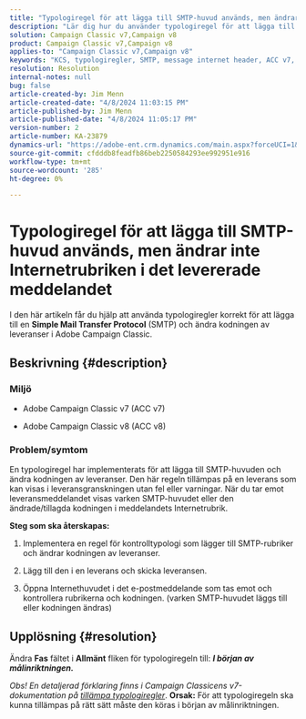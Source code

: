 ```yaml
---
title: "Typologiregel för att lägga till SMTP-huvud används, men ändrar inte Internetrubriken i det levererade meddelandet"
description: "Lär dig hur du använder typologiregel för att lägga till SMTP-huvud och ändra kodningen av leveranser i Adobe Campaign Classic."
solution: Campaign Classic v7,Campaign v8
product: Campaign Classic v7,Campaign v8
applies-to: "Campaign Classic v7,Campaign v8"
keywords: "KCS, typologiregler, SMTP, message internet header, ACC v7, ACC v8, Adobe Campaign Classic v7, Adobe Campaign Classic v8, Felsökning"
resolution: Resolution
internal-notes: null
bug: false
article-created-by: Jim Menn
article-created-date: "4/8/2024 11:03:15 PM"
article-published-by: Jim Menn
article-published-date: "4/8/2024 11:05:17 PM"
version-number: 2
article-number: KA-23879
dynamics-url: "https://adobe-ent.crm.dynamics.com/main.aspx?forceUCI=1&pagetype=entityrecord&etn=knowledgearticle&id=3c37032a-fcf5-ee11-a1fe-6045bd006268"
source-git-commit: cfdddb8feadfb86beb2250584293ee992951e916
workflow-type: tm+mt
source-wordcount: '285'
ht-degree: 0%

---
```


# Typologiregel för att lägga till SMTP-huvud används, men ändrar inte Internetrubriken i det levererade meddelandet


I den här artikeln får du hjälp att använda typologiregler korrekt för att lägga till en <b>Simple Mail Transfer Protocol</b> (SMTP) och ändra kodningen av leveranser i Adobe Campaign Classic.

## Beskrivning {#description}


### <b>Miljö</b>

- Adobe Campaign Classic v7 (ACC v7)


- Adobe Campaign Classic v8 (ACC v8)




### <b>Problem/symtom</b>

En typologiregel har implementerats för att lägga till SMTP-huvuden och ändra kodningen av leveranser. Den här regeln tillämpas på en leverans som kan visas i leveransgranskningen utan fel eller varningar. När du tar emot leveransmeddelandet visas varken SMTP-huvudet eller den ändrade/tillagda kodningen i meddelandets Internetrubrik.

<b>Steg som ska återskapas:</b>

1. Implementera en regel för kontrolltypologi som lägger till SMTP-rubriker och ändrar kodningen av leveranser.


2. Lägg till den i en leverans och skicka leveransen.


3. Öppna Internethuvudet i det e-postmeddelande som tas emot och kontrollera rubrikerna och kodningen. (varken SMTP-huvudet läggs till eller kodningen ändras)



## Upplösning {#resolution}


Ändra <b>Fas</b> fältet i <b>Allmänt</b> fliken för typologiregeln till: <b>*I början av målinriktningen.</b>*

*Obs! En detaljerad förklaring finns i Campaign Classicens v7-dokumentation på [tillämpa typologiregler](https://experienceleague.adobe.com/docs/campaign-classic/using/orchestrating-campaigns/campaign-optimization/control-rules.html)*.
<b>Orsak:</b>
För att typologiregeln ska kunna tillämpas på rätt sätt måste den köras i början av målinriktningen.
